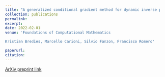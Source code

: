 ```yaml
---
title: "A generalized conditional gradient method for dynamic inverse problems with optimal transport regularization"
collection: publications
permalink: 
excerpt:
date: 2022-02-01
venue: 'Foundations of Computational Mathematics 

Kristian Bredies, Marcello Carioni, Silvio Fanzon, Francisco Romero'

paperurl: 
citation: 
---
```


[ArXiv preprint link](https://arxiv.org/pdf/2012.11706.pdf)


